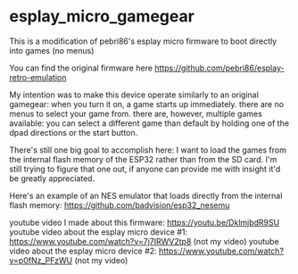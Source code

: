 # esplay_micro_gamegear

This is a modification of pebri86's esplay micro firmware to boot directly into games (no menus)

You can find the original firmware here https://github.com/pebri86/esplay-retro-emulation

My intention was to make this device operate similarly to an original gamegear: when you turn it on, a game starts up immediately. there are no menus to select your game from. there are, however, multiple games available: you can select a different game than default by holding one of the dpad directions or the start button.

There's still one big goal to accomplish here: I want to load the games from the internal flash memory of the ESP32 rather than from the SD card. I'm still trying to figure that one out, if anyone can provide me with insight it'd be greatly appreciated.

Here's an example of an NES emulator that loads directly from the internal flash memory: https://github.com/badvision/esp32_nesemu

youtube video I made about this firmware: https://youtu.be/DklmjbdR9SU
youtube video about the esplay micro device #1: https://www.youtube.com/watch?v=7j7IRWV2tp8 (not my video)
youtube video about the esplay micro device #2: https://www.youtube.com/watch?v=p0fNz_PFzWU (not my video)
